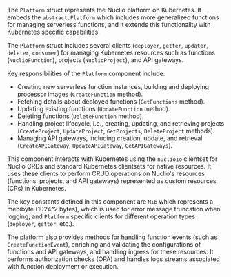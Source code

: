The `Platform` struct represents the Nuclio platform on Kubernetes. It embeds the `abstract.Platform` which includes more generalized functions for managing serverless functions, and it extends this functionality with Kubernetes specific capabilities.

The `Platform` struct includes several clients (`deployer`, `getter`, `updater`, `deleter`, `consumer`) for managing Kubernetes resources such as functions (`NuclioFunction`), projects (`NuclioProject`), and API gateways.

Key responsibilities of the `Platform` component include:

- Creating new serverless function instances, building and deploying processor images (`CreateFunction` method).
- Fetching details about deployed functions (`GetFunctions` method).
- Updating existing functions (`UpdateFunction` method).
- Deleting functions (`DeleteFunction` method).
- Handling project lifecycle, i.e., creating, updating, and retrieving projects (`CreateProject`, `UpdateProject`, `GetProjects`, `DeleteProject` methods).
- Managing API gateways, including creation, update, and retrieval (`CreateAPIGateway`, `UpdateAPIGateway`, `GetAPIGateways`).

This component interacts with Kubernetes using the `nuclioio` clientset for Nuclio CRDs and standard Kubernetes clientsets for native resources. It uses these clients to perform CRUD operations on Nuclio's resources (functions, projects, and API gateways) represented as custom resources (CRs) in Kubernetes.

The key constants defined in this component are `Mib` which represents a mebibyte (1024^2 bytes), which is used for error message truncation when logging, and `Platform` specific clients for different operation types (`deployer`, `getter`, etc.).

The platform also provides methods for handling function events (such as `CreateFunctionEvent`), enriching and validating the configurations of functions and API gateways, and handling ingress for these resources. It performs authorization checks (OPA) and handles logs streams associated with function deployment or execution.

